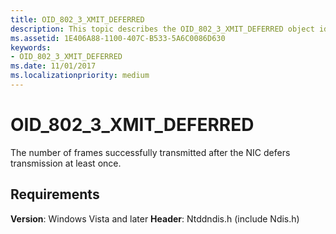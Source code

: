 ```yaml
---
title: OID_802_3_XMIT_DEFERRED
description: This topic describes the OID_802_3_XMIT_DEFERRED object identifier (OID).
ms.assetid: 1E406A88-1100-407C-B533-5A6C0086D630
keywords:
- OID_802_3_XMIT_DEFERRED
ms.date: 11/01/2017
ms.localizationpriority: medium
---
```


# OID_802_3_XMIT_DEFERRED

The number of frames successfully transmitted after the NIC defers transmission at least once.

## Requirements

**Version**: Windows Vista and later
**Header**: Ntddndis.h (include Ndis.h)

